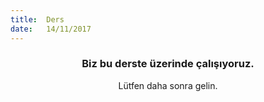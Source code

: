 ```yaml
---
title:  Ders
date:   14/11/2017
---
```


### <center>Biz bu derste üzerinde çalışıyoruz.</center>
<center>Lütfen daha sonra gelin.</center>